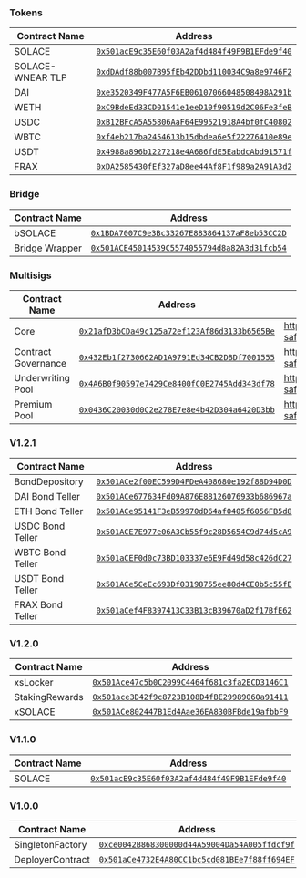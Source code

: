 ### Tokens

| Contract Name                | Address                                      |
|------------------------------|----------------------------------------------|
| SOLACE                       | [`0x501acE9c35E60f03A2af4d484f49F9B1EFde9f40`](https://explorer.mainnet.aurora.dev/address/0x501acE9c35E60f03A2af4d484f49F9B1EFde9f40) |
| SOLACE-WNEAR TLP             | [`0xdDAdf88b007B95fEb42DDbd110034C9a8e9746F2`](https://explorer.mainnet.aurora.dev/address/0xdDAdf88b007B95fEb42DDbd110034C9a8e9746F2) |
| DAI                          | [`0xe3520349F477A5F6EB06107066048508498A291b`](https://explorer.mainnet.aurora.dev/address/0xe3520349F477A5F6EB06107066048508498A291b) |
| WETH                         | [`0xC9BdeEd33CD01541e1eeD10f90519d2C06Fe3feB`](https://explorer.mainnet.aurora.dev/address/0xC9BdeEd33CD01541e1eeD10f90519d2C06Fe3feB) |
| USDC                         | [`0xB12BFcA5A55806AaF64E99521918A4bf0fC40802`](https://explorer.mainnet.aurora.dev/address/0xB12BFcA5A55806AaF64E99521918A4bf0fC40802) |
| WBTC                         | [`0xf4eb217ba2454613b15dbdea6e5f22276410e89e`](https://explorer.mainnet.aurora.dev/address/0xf4eb217ba2454613b15dbdea6e5f22276410e89e) |
| USDT                         | [`0x4988a896b1227218e4A686fdE5EabdcAbd91571f`](https://explorer.mainnet.aurora.dev/address/0x4988a896b1227218e4A686fdE5EabdcAbd91571f) |
| FRAX                         | [`0xDA2585430fEf327aD8ee44Af8F1f989a2A91A3d2`](https://explorer.mainnet.aurora.dev/address/0xDA2585430fEf327aD8ee44Af8F1f989a2A91A3d2) |

### Bridge

| Contract Name                | Address                                      |
|------------------------------|----------------------------------------------|
| bSOLACE                      | [`0x1BDA7007C9e3Bc33267E883864137aF8eb53CC2D`](https://explorer.mainnet.aurora.dev/address/0x1BDA7007C9e3Bc33267E883864137aF8eb53CC2D) |
| Bridge Wrapper               | [`0x501ACE45014539C5574055794d8a82A3d31fcb54`](https://explorer.mainnet.aurora.dev/address/0x501ACE45014539C5574055794d8a82A3d31fcb54) |

### Multisigs

| Contract Name                | Address                                      | Links |
|------------------------------|----------------------------------------------|-------|
| Core                         | [`0x21afD3bCDa49c125a72ef123Af86d3133b6565Be`](https://explorer.mainnet.aurora.dev/address/0x21afD3bCDa49c125a72ef123Af86d3133b6565Be) | https://gnosis-safe.io/app/aurora:0x21afD3bCDa49c125a72ef123Af86d3133b6565Be |
| Contract Governance          | [`0x432Eb1f2730662AD1A9791Ed34CB2DBDf7001555`](https://explorer.mainnet.aurora.dev/address/0x432Eb1f2730662AD1A9791Ed34CB2DBDf7001555) | https://gnosis-safe.io/app/aurora:0x432Eb1f2730662AD1A9791Ed34CB2DBDf7001555 |
| Underwriting Pool            | [`0x4A6B0f90597e7429Ce8400fC0E2745Add343df78`](https://explorer.mainnet.aurora.dev/address/0x4A6B0f90597e7429Ce8400fC0E2745Add343df78) | https://gnosis-safe.io/app/aurora:0x4A6B0f90597e7429Ce8400fC0E2745Add343df78 |
| Premium Pool                 | [`0x0436C20030d0C2e278E7e8e4b42D304a6420D3bb`](https://explorer.mainnet.aurora.dev/address/0x0436C20030d0C2e278E7e8e4b42D304a6420D3bb) | https://gnosis-safe.io/app/aurora:0x0436C20030d0C2e278E7e8e4b42D304a6420D3bb |

### V1.2.1

| Contract Name                | Address                                      |
|------------------------------|----------------------------------------------|
| BondDepository               | [`0x501ACe2f00EC599D4FDeA408680e192f88D94D0D`](https://explorer.mainnet.aurora.dev/address/0x501ACe2f00EC599D4FDeA408680e192f88D94D0D) |
| DAI Bond Teller              | [`0x501ACe677634Fd09A876E88126076933b686967a`](https://explorer.mainnet.aurora.dev/address/0x501ACe677634Fd09A876E88126076933b686967a) |
| ETH Bond Teller              | [`0x501ACe95141F3eB59970dD64af0405f6056FB5d8`](https://explorer.mainnet.aurora.dev/address/0x501ACe95141F3eB59970dD64af0405f6056FB5d8) |
| USDC Bond Teller             | [`0x501ACE7E977e06A3Cb55f9c28D5654C9d74d5cA9`](https://explorer.mainnet.aurora.dev/address/0x501ACE7E977e06A3Cb55f9c28D5654C9d74d5cA9) |
| WBTC Bond Teller             | [`0x501aCEF0d0c73BD103337e6E9Fd49d58c426dC27`](https://explorer.mainnet.aurora.dev/address/0x501aCEF0d0c73BD103337e6E9Fd49d58c426dC27) |
| USDT Bond Teller             | [`0x501ACe5CeEc693Df03198755ee80d4CE0b5c55fE`](https://explorer.mainnet.aurora.dev/address/0x501ACe5CeEc693Df03198755ee80d4CE0b5c55fE) |
| FRAX Bond Teller             | [`0x501aCef4F8397413C33B13cB39670aD2f17BfE62`](https://explorer.mainnet.aurora.dev/address/0x501aCef4F8397413C33B13cB39670aD2f17BfE62) |

### V1.2.0

| Contract Name                | Address                                      |
|------------------------------|----------------------------------------------|
| xsLocker                     | [`0x501Ace47c5b0C2099C4464f681c3fa2ECD3146C1`](https://explorer.mainnet.aurora.dev/address/0x501Ace47c5b0C2099C4464f681c3fa2ECD3146C1) |
| StakingRewards               | [`0x501ace3D42f9c8723B108D4fBE29989060a91411`](https://explorer.mainnet.aurora.dev/address/0x501ace3D42f9c8723B108D4fBE29989060a91411) |
| xSOLACE                      | [`0x501ACe802447B1Ed4Aae36EA830BFBde19afbbF9`](https://explorer.mainnet.aurora.dev/address/0x501ACe802447B1Ed4Aae36EA830BFBde19afbbF9) |

### V1.1.0

| Contract Name                | Address                                      |
|------------------------------|----------------------------------------------|
| SOLACE                       | [`0x501acE9c35E60f03A2af4d484f49F9B1EFde9f40`](https://explorer.mainnet.aurora.dev/address/0x501acE9c35E60f03A2af4d484f49F9B1EFde9f40) |

### V1.0.0

| Contract Name                | Address                                      |
|------------------------------|----------------------------------------------|
| SingletonFactory             | [`0xce0042B868300000d44A59004Da54A005ffdcf9f`](https://explorer.mainnet.aurora.dev/address/0xce0042B868300000d44A59004Da54A005ffdcf9f) |
| DeployerContract             | [`0x501aCe4732E4A80CC1bc5cd081BEe7f88ff694EF`](https://explorer.mainnet.aurora.dev/address/0x501aCe4732E4A80CC1bc5cd081BEe7f88ff694EF) |
